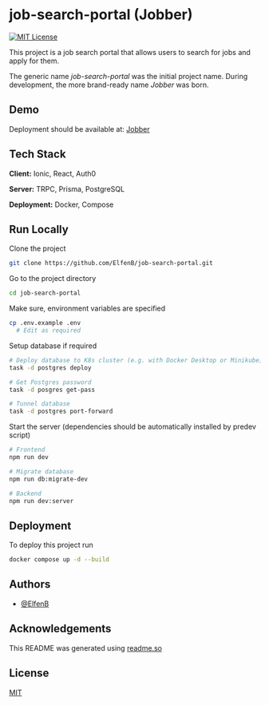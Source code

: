 
# job-search-portal (Jobber)

[![MIT License](https://img.shields.io/badge/License-MIT-green.svg)](https://choosealicense.com/licenses/mit/)

This project is a job search portal that allows users to search for jobs and apply for them.

The generic name *job-search-portal* was the initial project name. During development, the more brand-ready name *Jobber* was born.

## Demo

Deployment should be available at: [Jobber](https://jobber.benelfen.com)

## Tech Stack

**Client:** Ionic, React, Auth0

**Server:** TRPC, Prisma, PostgreSQL

**Deployment:** Docker, Compose

## Run Locally

Clone the project

```bash
git clone https://github.com/ElfenB/job-search-portal.git
```

Go to the project directory

```bash
cd job-search-portal
```

Make sure, environment variables are specified

```bash
cp .env.example .env
  # Edit as required
```

Setup database if required

```bash
# Deploy database to K8s cluster (e.g. with Docker Desktop or Minikube)
task -d postgres deploy

# Get Postgres password
task -d posgres get-pass

# Tunnel database
task -d postgres port-forward
```

Start the server (dependencies should be automatically installed by predev script)

```bash
# Frontend
npm run dev

# Migrate database
npm run db:migrate-dev

# Backend
npm run dev:server
```

## Deployment

To deploy this project run

```bash
docker compose up -d --build
```

## Authors

- [@ElfenB](https://www.github.com/ElfenB)

## Acknowledgements

This README was generated using [readme.so](https://readme.so/)

## License

[MIT](https://choosealicense.com/licenses/mit/)

